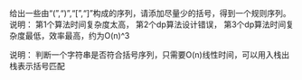 给出一些由“(”,“)”,“[”,“]”构成的序列，请添加尽量少的括号，得到一个规则序列。
说明：
第1个算法时间复杂度太高，
第2个dp算法设计错误，
第3个dp算法时间复杂度最低，效率最高，约为O(n)^3

说明：
判断一个字符串是否符合括号序列，只需要O(n)线性时间，可以用入栈出栈表示括号匹配
